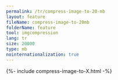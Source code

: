 ```yaml
---
permalink: /tr/compress-image-to-20-mb
layout: feature
fileName: compress-image-to-20mb
folderName: feature
tool: imgcompression
lang: tr
size: 20000
type: mb
nointernationalization: true
---
```

{%- include compress-image-to-X.html -%}       
